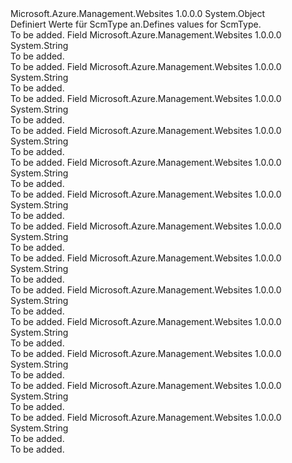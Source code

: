 <Type Name="ScmType" FullName="Microsoft.Azure.Management.WebSites.Models.ScmType">
  <TypeSignature Language="C#" Value="public static class ScmType" />
  <TypeSignature Language="ILAsm" Value=".class public auto ansi abstract sealed beforefieldinit ScmType extends System.Object" />
  <TypeSignature Language="DocId" Value="T:Microsoft.Azure.Management.WebSites.Models.ScmType" />
  <TypeSignature Language="VB.NET" Value="Public Class ScmType" />
  <TypeSignature Language="F#" Value="type ScmType = class" />
  <AssemblyInfo>
    <AssemblyName>Microsoft.Azure.Management.Websites</AssemblyName>
    <AssemblyVersion>1.0.0.0</AssemblyVersion>
  </AssemblyInfo>
  <Base>
    <BaseTypeName>System.Object</BaseTypeName>
  </Base>
  <Interfaces />
  <Docs>
    <summary>
            <span data-ttu-id="13018-101">Definiert Werte für ScmType an.</span><span class="sxs-lookup"><span data-stu-id="13018-101">Defines values for ScmType.</span></span>
            </summary>
    <remarks>To be added.</remarks>
  </Docs>
  <Members>
    <Member MemberName="BitbucketGit">
      <MemberSignature Language="C#" Value="public const string BitbucketGit;" />
      <MemberSignature Language="ILAsm" Value=".field public static literal string BitbucketGit" />
      <MemberSignature Language="DocId" Value="F:Microsoft.Azure.Management.WebSites.Models.ScmType.BitbucketGit" />
      <MemberSignature Language="VB.NET" Value="Public Const BitbucketGit As String " />
      <MemberSignature Language="F#" Value="val mutable BitbucketGit : string" Usage="Microsoft.Azure.Management.WebSites.Models.ScmType.BitbucketGit" />
      <MemberType>Field</MemberType>
      <AssemblyInfo>
        <AssemblyName>Microsoft.Azure.Management.Websites</AssemblyName>
        <AssemblyVersion>1.0.0.0</AssemblyVersion>
      </AssemblyInfo>
      <ReturnValue>
        <ReturnType>System.String</ReturnType>
      </ReturnValue>
      <Docs>
        <summary>To be added.</summary>
        <remarks>To be added.</remarks>
      </Docs>
    </Member>
    <Member MemberName="BitbucketHg">
      <MemberSignature Language="C#" Value="public const string BitbucketHg;" />
      <MemberSignature Language="ILAsm" Value=".field public static literal string BitbucketHg" />
      <MemberSignature Language="DocId" Value="F:Microsoft.Azure.Management.WebSites.Models.ScmType.BitbucketHg" />
      <MemberSignature Language="VB.NET" Value="Public Const BitbucketHg As String " />
      <MemberSignature Language="F#" Value="val mutable BitbucketHg : string" Usage="Microsoft.Azure.Management.WebSites.Models.ScmType.BitbucketHg" />
      <MemberType>Field</MemberType>
      <AssemblyInfo>
        <AssemblyName>Microsoft.Azure.Management.Websites</AssemblyName>
        <AssemblyVersion>1.0.0.0</AssemblyVersion>
      </AssemblyInfo>
      <ReturnValue>
        <ReturnType>System.String</ReturnType>
      </ReturnValue>
      <Docs>
        <summary>To be added.</summary>
        <remarks>To be added.</remarks>
      </Docs>
    </Member>
    <Member MemberName="CodePlexGit">
      <MemberSignature Language="C#" Value="public const string CodePlexGit;" />
      <MemberSignature Language="ILAsm" Value=".field public static literal string CodePlexGit" />
      <MemberSignature Language="DocId" Value="F:Microsoft.Azure.Management.WebSites.Models.ScmType.CodePlexGit" />
      <MemberSignature Language="VB.NET" Value="Public Const CodePlexGit As String " />
      <MemberSignature Language="F#" Value="val mutable CodePlexGit : string" Usage="Microsoft.Azure.Management.WebSites.Models.ScmType.CodePlexGit" />
      <MemberType>Field</MemberType>
      <AssemblyInfo>
        <AssemblyName>Microsoft.Azure.Management.Websites</AssemblyName>
        <AssemblyVersion>1.0.0.0</AssemblyVersion>
      </AssemblyInfo>
      <ReturnValue>
        <ReturnType>System.String</ReturnType>
      </ReturnValue>
      <Docs>
        <summary>To be added.</summary>
        <remarks>To be added.</remarks>
      </Docs>
    </Member>
    <Member MemberName="CodePlexHg">
      <MemberSignature Language="C#" Value="public const string CodePlexHg;" />
      <MemberSignature Language="ILAsm" Value=".field public static literal string CodePlexHg" />
      <MemberSignature Language="DocId" Value="F:Microsoft.Azure.Management.WebSites.Models.ScmType.CodePlexHg" />
      <MemberSignature Language="VB.NET" Value="Public Const CodePlexHg As String " />
      <MemberSignature Language="F#" Value="val mutable CodePlexHg : string" Usage="Microsoft.Azure.Management.WebSites.Models.ScmType.CodePlexHg" />
      <MemberType>Field</MemberType>
      <AssemblyInfo>
        <AssemblyName>Microsoft.Azure.Management.Websites</AssemblyName>
        <AssemblyVersion>1.0.0.0</AssemblyVersion>
      </AssemblyInfo>
      <ReturnValue>
        <ReturnType>System.String</ReturnType>
      </ReturnValue>
      <Docs>
        <summary>To be added.</summary>
        <remarks>To be added.</remarks>
      </Docs>
    </Member>
    <Member MemberName="Dropbox">
      <MemberSignature Language="C#" Value="public const string Dropbox;" />
      <MemberSignature Language="ILAsm" Value=".field public static literal string Dropbox" />
      <MemberSignature Language="DocId" Value="F:Microsoft.Azure.Management.WebSites.Models.ScmType.Dropbox" />
      <MemberSignature Language="VB.NET" Value="Public Const Dropbox As String " />
      <MemberSignature Language="F#" Value="val mutable Dropbox : string" Usage="Microsoft.Azure.Management.WebSites.Models.ScmType.Dropbox" />
      <MemberType>Field</MemberType>
      <AssemblyInfo>
        <AssemblyName>Microsoft.Azure.Management.Websites</AssemblyName>
        <AssemblyVersion>1.0.0.0</AssemblyVersion>
      </AssemblyInfo>
      <ReturnValue>
        <ReturnType>System.String</ReturnType>
      </ReturnValue>
      <Docs>
        <summary>To be added.</summary>
        <remarks>To be added.</remarks>
      </Docs>
    </Member>
    <Member MemberName="ExternalGit">
      <MemberSignature Language="C#" Value="public const string ExternalGit;" />
      <MemberSignature Language="ILAsm" Value=".field public static literal string ExternalGit" />
      <MemberSignature Language="DocId" Value="F:Microsoft.Azure.Management.WebSites.Models.ScmType.ExternalGit" />
      <MemberSignature Language="VB.NET" Value="Public Const ExternalGit As String " />
      <MemberSignature Language="F#" Value="val mutable ExternalGit : string" Usage="Microsoft.Azure.Management.WebSites.Models.ScmType.ExternalGit" />
      <MemberType>Field</MemberType>
      <AssemblyInfo>
        <AssemblyName>Microsoft.Azure.Management.Websites</AssemblyName>
        <AssemblyVersion>1.0.0.0</AssemblyVersion>
      </AssemblyInfo>
      <ReturnValue>
        <ReturnType>System.String</ReturnType>
      </ReturnValue>
      <Docs>
        <summary>To be added.</summary>
        <remarks>To be added.</remarks>
      </Docs>
    </Member>
    <Member MemberName="ExternalHg">
      <MemberSignature Language="C#" Value="public const string ExternalHg;" />
      <MemberSignature Language="ILAsm" Value=".field public static literal string ExternalHg" />
      <MemberSignature Language="DocId" Value="F:Microsoft.Azure.Management.WebSites.Models.ScmType.ExternalHg" />
      <MemberSignature Language="VB.NET" Value="Public Const ExternalHg As String " />
      <MemberSignature Language="F#" Value="val mutable ExternalHg : string" Usage="Microsoft.Azure.Management.WebSites.Models.ScmType.ExternalHg" />
      <MemberType>Field</MemberType>
      <AssemblyInfo>
        <AssemblyName>Microsoft.Azure.Management.Websites</AssemblyName>
        <AssemblyVersion>1.0.0.0</AssemblyVersion>
      </AssemblyInfo>
      <ReturnValue>
        <ReturnType>System.String</ReturnType>
      </ReturnValue>
      <Docs>
        <summary>To be added.</summary>
        <remarks>To be added.</remarks>
      </Docs>
    </Member>
    <Member MemberName="GitHub">
      <MemberSignature Language="C#" Value="public const string GitHub;" />
      <MemberSignature Language="ILAsm" Value=".field public static literal string GitHub" />
      <MemberSignature Language="DocId" Value="F:Microsoft.Azure.Management.WebSites.Models.ScmType.GitHub" />
      <MemberSignature Language="VB.NET" Value="Public Const GitHub As String " />
      <MemberSignature Language="F#" Value="val mutable GitHub : string" Usage="Microsoft.Azure.Management.WebSites.Models.ScmType.GitHub" />
      <MemberType>Field</MemberType>
      <AssemblyInfo>
        <AssemblyName>Microsoft.Azure.Management.Websites</AssemblyName>
        <AssemblyVersion>1.0.0.0</AssemblyVersion>
      </AssemblyInfo>
      <ReturnValue>
        <ReturnType>System.String</ReturnType>
      </ReturnValue>
      <Docs>
        <summary>To be added.</summary>
        <remarks>To be added.</remarks>
      </Docs>
    </Member>
    <Member MemberName="LocalGit">
      <MemberSignature Language="C#" Value="public const string LocalGit;" />
      <MemberSignature Language="ILAsm" Value=".field public static literal string LocalGit" />
      <MemberSignature Language="DocId" Value="F:Microsoft.Azure.Management.WebSites.Models.ScmType.LocalGit" />
      <MemberSignature Language="VB.NET" Value="Public Const LocalGit As String " />
      <MemberSignature Language="F#" Value="val mutable LocalGit : string" Usage="Microsoft.Azure.Management.WebSites.Models.ScmType.LocalGit" />
      <MemberType>Field</MemberType>
      <AssemblyInfo>
        <AssemblyName>Microsoft.Azure.Management.Websites</AssemblyName>
        <AssemblyVersion>1.0.0.0</AssemblyVersion>
      </AssemblyInfo>
      <ReturnValue>
        <ReturnType>System.String</ReturnType>
      </ReturnValue>
      <Docs>
        <summary>To be added.</summary>
        <remarks>To be added.</remarks>
      </Docs>
    </Member>
    <Member MemberName="None">
      <MemberSignature Language="C#" Value="public const string None;" />
      <MemberSignature Language="ILAsm" Value=".field public static literal string None" />
      <MemberSignature Language="DocId" Value="F:Microsoft.Azure.Management.WebSites.Models.ScmType.None" />
      <MemberSignature Language="VB.NET" Value="Public Const None As String " />
      <MemberSignature Language="F#" Value="val mutable None : string" Usage="Microsoft.Azure.Management.WebSites.Models.ScmType.None" />
      <MemberType>Field</MemberType>
      <AssemblyInfo>
        <AssemblyName>Microsoft.Azure.Management.Websites</AssemblyName>
        <AssemblyVersion>1.0.0.0</AssemblyVersion>
      </AssemblyInfo>
      <ReturnValue>
        <ReturnType>System.String</ReturnType>
      </ReturnValue>
      <Docs>
        <summary>To be added.</summary>
        <remarks>To be added.</remarks>
      </Docs>
    </Member>
    <Member MemberName="OneDrive">
      <MemberSignature Language="C#" Value="public const string OneDrive;" />
      <MemberSignature Language="ILAsm" Value=".field public static literal string OneDrive" />
      <MemberSignature Language="DocId" Value="F:Microsoft.Azure.Management.WebSites.Models.ScmType.OneDrive" />
      <MemberSignature Language="VB.NET" Value="Public Const OneDrive As String " />
      <MemberSignature Language="F#" Value="val mutable OneDrive : string" Usage="Microsoft.Azure.Management.WebSites.Models.ScmType.OneDrive" />
      <MemberType>Field</MemberType>
      <AssemblyInfo>
        <AssemblyName>Microsoft.Azure.Management.Websites</AssemblyName>
        <AssemblyVersion>1.0.0.0</AssemblyVersion>
      </AssemblyInfo>
      <ReturnValue>
        <ReturnType>System.String</ReturnType>
      </ReturnValue>
      <Docs>
        <summary>To be added.</summary>
        <remarks>To be added.</remarks>
      </Docs>
    </Member>
    <Member MemberName="Tfs">
      <MemberSignature Language="C#" Value="public const string Tfs;" />
      <MemberSignature Language="ILAsm" Value=".field public static literal string Tfs" />
      <MemberSignature Language="DocId" Value="F:Microsoft.Azure.Management.WebSites.Models.ScmType.Tfs" />
      <MemberSignature Language="VB.NET" Value="Public Const Tfs As String " />
      <MemberSignature Language="F#" Value="val mutable Tfs : string" Usage="Microsoft.Azure.Management.WebSites.Models.ScmType.Tfs" />
      <MemberType>Field</MemberType>
      <AssemblyInfo>
        <AssemblyName>Microsoft.Azure.Management.Websites</AssemblyName>
        <AssemblyVersion>1.0.0.0</AssemblyVersion>
      </AssemblyInfo>
      <ReturnValue>
        <ReturnType>System.String</ReturnType>
      </ReturnValue>
      <Docs>
        <summary>To be added.</summary>
        <remarks>To be added.</remarks>
      </Docs>
    </Member>
    <Member MemberName="VSO">
      <MemberSignature Language="C#" Value="public const string VSO;" />
      <MemberSignature Language="ILAsm" Value=".field public static literal string VSO" />
      <MemberSignature Language="DocId" Value="F:Microsoft.Azure.Management.WebSites.Models.ScmType.VSO" />
      <MemberSignature Language="VB.NET" Value="Public Const VSO As String " />
      <MemberSignature Language="F#" Value="val mutable VSO : string" Usage="Microsoft.Azure.Management.WebSites.Models.ScmType.VSO" />
      <MemberType>Field</MemberType>
      <AssemblyInfo>
        <AssemblyName>Microsoft.Azure.Management.Websites</AssemblyName>
        <AssemblyVersion>1.0.0.0</AssemblyVersion>
      </AssemblyInfo>
      <ReturnValue>
        <ReturnType>System.String</ReturnType>
      </ReturnValue>
      <Docs>
        <summary>To be added.</summary>
        <remarks>To be added.</remarks>
      </Docs>
    </Member>
  </Members>
</Type>